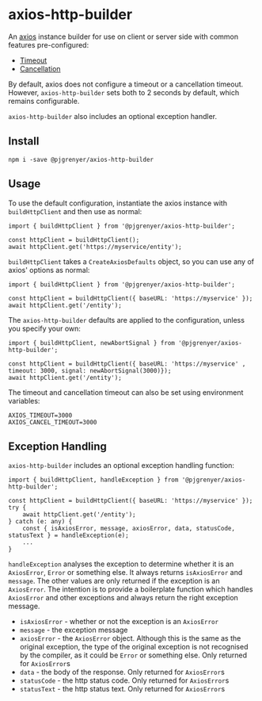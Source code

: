 # axios-http-builder

An [axios](https://axios-http.com/) instance builder for use on client or server side with common features pre-configured:

- [Timeout](https://axios-http.com/docs/req_config)
- [Cancellation](https://axios-http.com/docs/cancellation)

By default, axios does not configure a timeout or a cancellation timeout. However, ```axios-http-builder``` sets both to 2 seconds by default, which remains configurable.

```axios-http-builder``` also includes an optional exception handler.

## Install

```
npm i -save @pjgrenyer/axios-http-builder
```

## Usage

To use the default configuration, instantiate the axios instance with ```buildHttpClient``` and then use as normal:

```
import { buildHttpClient } from '@pjgrenyer/axios-http-builder';

const httpClient = buildHttpClient();
await httpClient.get('https://myservice/entity');
```

```buildHttpClient``` takes a ```CreateAxiosDefaults``` object, so you can use any of axios' options as normal:

```
import { buildHttpClient } from '@pjgrenyer/axios-http-builder';

const httpClient = buildHttpClient({ baseURL: 'https://myservice' });
await httpClient.get('/entity');
```

The ```axios-http-builder``` defaults are applied to the configuration, unless you specify your own:

```
import { buildHttpClient, newAbortSignal } from '@pjgrenyer/axios-http-builder';

const httpClient = buildHttpClient({ baseURL: 'https://myservice' , timeout: 3000, signal: newAbortSignal(3000)});
await httpClient.get('/entity');
```

The timeout and cancellation timeout can also be set using environment variables:

```
AXIOS_TIMEOUT=3000
AXIOS_CANCEL_TIMEOUT=3000
```

## Exception Handling

```axios-http-builder``` includes an optional exception handling function:

```
import { buildHttpClient, handleException } from '@pjgrenyer/axios-http-builder';

const httpClient = buildHttpClient({ baseURL: 'https://myservice' });
try {
    await httpClient.get('/entity');
} catch (e: any) {
    const { isAxiosError, message, axiosError, data, statusCode, statusText } = handleException(e);
    ...
}
```

```handleException``` analyses the exception to determine whether it is an ```AxiosError```, ```Error``` or something else. It always returns ```isAxiosError``` and ```message```. The other values are only returned if the exception is an ```AxiosError```. The intention is to provide a boilerplate function which handles ```AxiosError``` and other exceptions and always return the right exception message.

- ```isAxiosError``` - whether or not the exception is an ```AxiosError```
- ```message``` - the exception message
- ```axiosError``` - the ```AxiosError``` object. Although this is the same as the original exception, the type of the original exception is not recognised by the compiler, as it could be ```Error``` or something else. Only returned for ```AxiosError```s
- ```data``` - the body of the response. Only returned for ```AxiosError```s
- ```statusCode``` - the http status code. Only returned for ```AxiosError```s
- ```statusText``` - the http status text. Only returned for ```AxiosError```s

